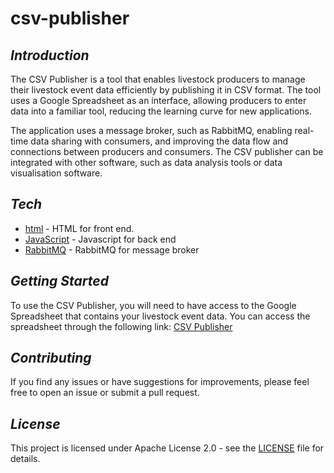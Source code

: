 # csv-publisher

## _Introduction_
The CSV Publisher is a tool that enables livestock producers to manage their livestock event data efficiently by publishing it in CSV format. The tool uses a Google Spreadsheet as an interface, allowing producers to enter data into a familiar tool, reducing the learning curve for new applications.

The application uses a message broker, such as RabbitMQ, enabling real-time data sharing with consumers, and improving the data flow and connections between producers and consumers. The CSV publisher can be integrated with other software, such as data analysis tools or data visualisation software.

## _Tech_
- [html] - HTML for front end.
- [JavaScript] - Javascript for back end
- [RabbitMQ] - RabbitMQ for message broker

## _Getting Started_
To use the CSV Publisher, you will need to have access to the Google Spreadsheet that contains your livestock event data. You can access the spreadsheet through the following link: [CSV Publisher][csv]

## _Contributing_
If you find any issues or have suggestions for improvements, please feel free to open an issue or submit a pull request.

## _License_
This project is licensed under Apache License 2.0 - see the [LICENSE][lic] file for details.

[//]: #
  [csv]:  <https://docs.google.com/spreadsheets/d/1SOqi-JuGV21YAHhK24SDBsRlO907d_GajVn9nqFKq4Q/edit#gid=0>
  [lic]: <https://github.com/mahirgamal/csv-publisher/blob/main/LICENSE>
  [html]: <https://github.com/mahirgamal/csv-publisher/blob/main/Page.html>
  [JavaScript]: <https://github.com/mahirgamal/csv-publisher/blob/main/Code.gs>
  [RabbitMQ]: <https://www.rabbitmq.com/>
